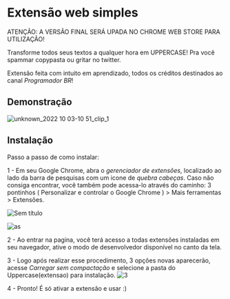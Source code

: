 
#  Extensão web simples

ATENÇÃO: A VERSÃO FINAL SERÁ UPADA NO CHROME WEB STORE PARA UTILIZAÇÃO!

Transforme todos seus textos a qualquer hora em UPPERCASE! Pra você spammar copypasta ou gritar no twitter.

Extensão feita com intuito em aprendizado, todos os créditos destinados ao canal *Programador BR*!

## Demonstração

![unknown_2022 10 03-10 51_clip_1](https://user-images.githubusercontent.com/99676970/193668311-4664b336-ee12-4cb6-ac05-5049e250df50.gif)


## Instalação

Passo a passo de como instalar:

1 - Em seu Google Chrome, abra o *gerenciador de extensões*, localizado ao lado da barra de pesquisas com um icone de *quebra cabeças*. 
Caso não consiga encontrar, você também pode acessa-lo através do caminho:
3 pontinhos ( Personalizar e controlar o Google Chrome ) > Mais ferramentas > Extensões.

![Sem título](https://user-images.githubusercontent.com/99676970/193673109-0f708349-5369-4c66-98ce-08d26dc84042.png)

![as](https://user-images.githubusercontent.com/99676970/193673121-1e66deb0-c76a-4b27-9d1d-df0394b8a004.png)

2 - Ao entrar na pagina, você terá acesso a todas extensões instaladas em seu navegador, ative o modo de desenvolvedor disponível no canto da tela.

3 - Logo após realizar esse procedimento, 3 opções novas aparecerão, acesse *Carregar sem compactação* e selecione a pasta do Uppercase(extensao) para instalação.
![3](https://user-images.githubusercontent.com/99676970/193673148-91d5804d-bbe0-4096-b342-3142a4513ecc.png)

4 - Pronto! É só ativar a extensão e usar :)
